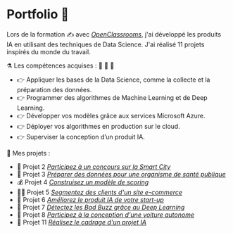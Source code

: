 # Portfolio :notebook_with_decorative_cover:
Lors de la formation :writing_hand: avec [_OpenClassrooms_](https://www.openclassrooms.com), j'ai développé les produits IA en utilisant des techniques de Data Science. J'ai réalisé 11 projets inspirés du monde du travail.

:alembic: Les compétences acquises : :muscle: :muscle: :muscle:
* :point_right: Appliquer les bases de la Data Science, comme la collecte et la préparation des données.
* :point_right: Programmer des algorithmes de Machine Learning et de Deep Learning.
* :point_right: Développer vos modèles grâce aux services Microsoft Azure.
* :point_right: Déployer vos algorithmes en production sur le cloud.
* :point_right: Superviser la conception d’un produit IA.

:floppy_disk: Mes projets :
* :deciduous_tree: Projet 2 [_Participez à un concours sur la Smart City_](https://github.com/SylviaBan/OpenClassrooms/tree/main/Project_2)
* :apple: Projet 3 [_Préparer des données pour une organisme de santé publique_](https://github.com/SylviaBan/OpenClassrooms/tree/main/Project_3)
* :moneybag: Projet 4 [_Construisez un modèle de scoring_](https://github.com/SylviaBan/OpenClassrooms/tree/main/Project_4)
* :red_haired_woman: Projet 5 [_Segmentez des clients d'un site e-commerce_](https://github.com/SylviaBan/OpenClassrooms/tree/main/Project_5)
* :triumph: Projet 6 [_Améliorez le produit IA de votre start-up_](https://github.com/SylviaBan/OpenClassrooms/tree/main/Project_6)
* :hamburger: Projet 7 [_Détectez les Bad Buzz grâce au Deep Learning_](https://github.com/SylviaBan/OpenClassrooms/tree/main/Project_7)
* :red_car: Projet 8 [_Participez à la conception d'une voiture autonome_](https://github.com/SylviaBan/OpenClassrooms/tree/main/Project_8)
* :triangular_ruler: Projet 11 [_Réalisez le cadrage d'un projet IA_](https://github.com/SylviaBan/OpenClassrooms/tree/main/Project_11)

